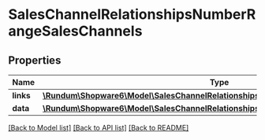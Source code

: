 # SalesChannelRelationshipsNumberRangeSalesChannels

## Properties
Name | Type | Description | Notes
------------ | ------------- | ------------- | -------------
**links** | [**\Rundum\Shopware6\Model\SalesChannelRelationshipsNumberRangeSalesChannelsLinks**](SalesChannelRelationshipsNumberRangeSalesChannelsLinks.md) |  | [optional] 
**data** | [**\Rundum\Shopware6\Model\SalesChannelRelationshipsNumberRangeSalesChannelsData[]**](SalesChannelRelationshipsNumberRangeSalesChannelsData.md) |  | [optional] 

[[Back to Model list]](../../README.md#documentation-for-models) [[Back to API list]](../../README.md#documentation-for-api-endpoints) [[Back to README]](../../README.md)

